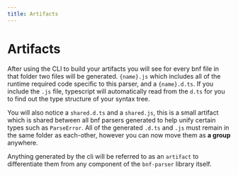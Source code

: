 ```yaml
---
title: Artifacts
---
```


# Artifacts

After using the CLI to build your artifacts you will see for every bnf file in that folder two files will be generated. `{name}.js` which includes all of the runtime required code specific to this parser, and a `{name}.d.ts`. If you include the `.js` file, typescript will automatically read from the `d.ts` for you to find out the type structure of your syntax tree.

You will also notice a `shared.d.ts` and a `shared.js`, this is a small artifact which is shared between all bnf parsers generated to help unify certain types such as `ParseError`. All of the generated `.d.ts` and `.js` must remain in the same folder as each-other, however you can now move them as __a group__ anywhere.

Anything generated by the cli will be referred to as an `artifact` to differentiate them from any component of the `bnf-parser` library itself.